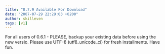 ```yaml
---
title: "0.7.9 Available For Download"
date: "2007-07-29 22:29:03 +0200"
author: skilleven
tags: [v1]
---
```


For all users of 0.6.1 - PLEASE, backup your existing data before using the new versio.
Please use UTF-8 (utf8\_unicode\_ci) for fresh installments.
Have fun.
